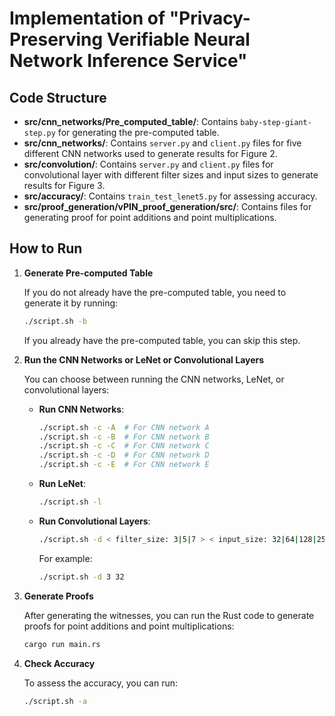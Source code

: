 # Implementation of "Privacy-Preserving Verifiable Neural Network Inference Service"

## Code Structure
- **src/cnn_networks/Pre_computed_table/**: Contains `baby-step-giant-step.py` for generating the pre-computed table.
- **src/cnn_networks/**: Contains `server.py` and `client.py` files for five different CNN networks used to generate results for Figure 2.
- **src/convolution/**: Contains `server.py` and `client.py` files for convolutional layer with different filter sizes and input sizes to generate results for Figure 3.
- **src/accuracy/**: Contains `train_test_lenet5.py` for assessing accuracy.
- **src/proof_generation/vPIN_proof_generation/src/**: Contains files for generating proof for point additions and point multiplications.

## How to Run

1. **Generate Pre-computed Table**

   If you do not already have the pre-computed table, you need to generate it by running:

   ```bash
   ./script.sh -b
   ```

   If you already have the pre-computed table, you can skip this step.

2. **Run the CNN Networks or LeNet or Convolutional Layers**

   You can choose between running the CNN networks, LeNet, or convolutional layers:

   - **Run CNN Networks**:
     ```bash
     ./script.sh -c -A  # For CNN network A
     ./script.sh -c -B  # For CNN network B
     ./script.sh -c -C  # For CNN network C
     ./script.sh -c -D  # For CNN network D
     ./script.sh -c -E  # For CNN network E
     ```

   - **Run LeNet**:
     ```bash
     ./script.sh -l
     ```

   - **Run Convolutional Layers**:
     ```bash
     ./script.sh -d < filter_size: 3|5|7 > < input_size: 32|64|128|256 >
     ```

     For example:
     ```bash
     ./script.sh -d 3 32
     ```

3. **Generate Proofs**

   After generating the witnesses, you can run the Rust code to generate proofs for point additions and point multiplications:

   ```bash
   cargo run main.rs
   ```

4. **Check Accuracy**

   To assess the accuracy, you can run:

   ```bash
   ./script.sh -a
   ```
